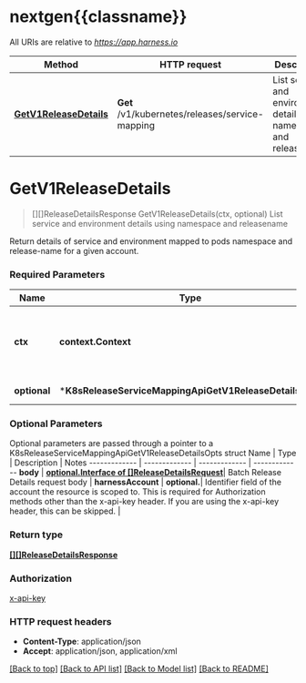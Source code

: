 # nextgen{{classname}}

All URIs are relative to *https://app.harness.io*

Method | HTTP request | Description
------------- | ------------- | -------------
[**GetV1ReleaseDetails**](K8sReleaseServiceMappingApi.md#GetV1ReleaseDetails) | **Get** /v1/kubernetes/releases/service-mapping | List service and environment details using namespace and releasename

# **GetV1ReleaseDetails**
> [][]ReleaseDetailsResponse GetV1ReleaseDetails(ctx, optional)
List service and environment details using namespace and releasename

Return details of service and environment mapped to pods namespace and release-name for a given account.

### Required Parameters

Name | Type | Description  | Notes
------------- | ------------- | ------------- | -------------
 **ctx** | **context.Context** | context for authentication, logging, cancellation, deadlines, tracing, etc.
 **optional** | ***K8sReleaseServiceMappingApiGetV1ReleaseDetailsOpts** | optional parameters | nil if no parameters

### Optional Parameters
Optional parameters are passed through a pointer to a K8sReleaseServiceMappingApiGetV1ReleaseDetailsOpts struct
Name | Type | Description  | Notes
------------- | ------------- | ------------- | -------------
 **body** | [**optional.Interface of []ReleaseDetailsRequest**](ReleaseDetailsRequest.md)| Batch Release Details request body | 
 **harnessAccount** | **optional.**| Identifier field of the account the resource is scoped to. This is required for Authorization methods other than the x-api-key header. If you are using the x-api-key header, this can be skipped. | 

### Return type

[**[][]ReleaseDetailsResponse**](array.md)

### Authorization

[x-api-key](../README.md#x-api-key)

### HTTP request headers

 - **Content-Type**: application/json
 - **Accept**: application/json, application/xml

[[Back to top]](#) [[Back to API list]](../README.md#documentation-for-api-endpoints) [[Back to Model list]](../README.md#documentation-for-models) [[Back to README]](../README.md)

